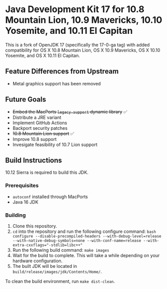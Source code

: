 # Java Development Kit 17 for 10.8 Mountain Lion, 10.9 Mavericks, 10.10 Yosemite, and 10.11 El Capitan

This is a fork of OpenJDK 17 (specifically the 17-0-ga tag) with added compatibility for OS X 10.8 Mountain Lion, OS X 10.9 Mavericks, OS X 10.10 Yosemite, and OS X 10.11 El Capitan.

## Feature Differences from Upstream
- Metal graphics support has been removed

## Future Goals
- ~~Embed the MacPorts `legacy-support` dynamic library~~ ✅
- Distribute a JRE variant
- Implement GitHub Actions
- Backport security patches
- ~~10.8 Mountain Lion support~~ ✅
- Improve 10.8 support
- Invesigate feasibility of 10.7 Lion support

## Build Instructions
10.12 Sierra is required to build this JDK.

### Prerequisites
- `autoconf` installed through MacPorts
- Java 16 JDK

### Building
1. Clone this repository.
2. `cd` into the repository and run the following configure command:
```bash configure --disable-precompiled-headers --with-debug-level=release --with-native-debug-symbols=none --with-conf-name=release --with-extra-cxxflags="-stdlib=libc++"```
3. Run the following build command: `make images`
4. Wait for the build to complete. This will take a while depending on your hardware configuration.
5. The built JDK will be located in `build/release/images/jdk/Contents/Home/`.

To clean the build environment, run `make dist-clean`.